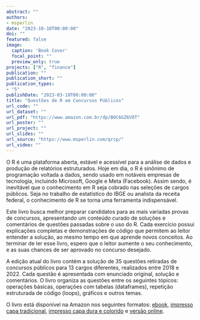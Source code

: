 ```yaml
---
abstract: ""
authors:
- msperlin
date: "2023-10-10T00:00:00"
doi: ""
featured: false
image:
  caption: 'Book Cover'
  focal_point: ""
  preview_only: true
projects: ["R", "finance"]
publication: ""
publication_short: ""
publication_types:
- "5"
publishDate: "2023-03-10T00:00:00"
title: "Questões de R em Concursos Públicos"
url_code: ""
url_dataset: ""
url_pdf: "https://www.amazon.com.br/dp/B0C6GZ6V8T"
url_poster: ""
url_project: ""
url_slides: ""
url_source: "https://www.msperlin.com/qrcp/"
url_video: ""
---
```


O R é uma  plataforma aberta, estável e acessível para a análise de dados e produção de relatórios estruturados.  Hoje em dia, o R é sinônimo de programação voltada a dados, sendo usado em notáveis empresas de tecnologia, incluindo Microsoft, Google e Meta (Facebook). Assim sendo, é inevitável que o conhecimento em R seja cobrado nas seleções de cargos públicos. Seja no trabalho de estatístico do IBGE ou analista da receita federal, o conhecimento de R se torna uma ferramenta indispensável.
  
Este livro busca melhor preparar candidatos para as mais variadas provas de concursos, apresentando um conteúdo curado de soluções e comentários de questões passadas sobre o uso do R. Cada exercício possui explicações completas e demonstrações de código que permitem ao leitor entender a solução, ao mesmo tempo em que aprende novos conceitos. Ao terminar de ler esse livro, espero que o leitor aumente o seu conhecimento, e as suas chances de ser aprovado no concurso desejado.
 
A edição atual do livro contém a solução de 35 questões retiradas de concursos públicos para 13 cargos diferentes, realizados entre 2018 e 2022. Cada questão é apresentada com enunciado original, solução e comentários. O livro organiza as questões entre os seguintes tópicos: operações básicas, operações com tabelas (dataframes), repetição estruturada de código (loops), gráficos e outros temas.

O livro está disponível na Amazon nos seguintes formatos: [ebook](https://www.amazon.com.br/dp/B0C6GZ6V8T), [impresso capa tradicional](https://www.amazon.com/dp/B0C6BZMGWM), [impresso capa dura e colorido](https://www.amazon.com/dp/B0C6BZMGWM) e [versão online](https://www.msperlin.com/qrcp/). 
